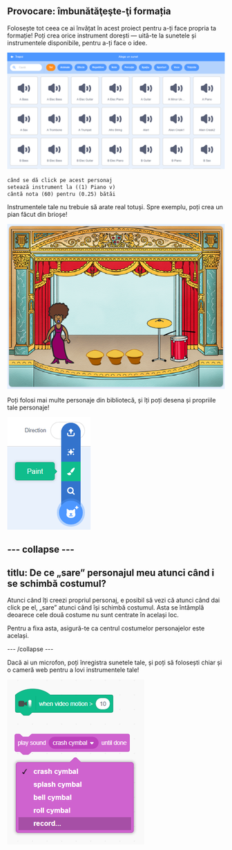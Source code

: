 ## Provocare: îmbunătăţeşte-ţi formația

Folosește tot ceea ce ai învățat în acest proiect pentru a-ți face propria ta formație! Poți crea orice instrument dorești — uită-te la sunetele și instrumentele disponibile, pentru a-ți face o idee.

![captură de ecran](images/band-ideas-sounds.png)

```blocks3
când se dă click pe acest personaj
setează instrument la ((1) Piano v)
cântă nota (60) pentru (0.25) bătăi
```

Instrumentele tale nu trebuie să arate real totuși. Spre exemplu, poți crea un pian făcut din brioșe!

![captură de ecran](images/band-piano.png)

Poți folosi mai multe personaje din bibliotecă, și îți poți desena și propriile tale personaje!

![captură de ecran](images/band-draw.png)

## \--- collapse \---

## titlu: De ce „sare” personajul meu atunci când i se schimbă costumul?

Atunci când îți creezi propriul personaj, e posibil să vezi că atunci când dai click pe el, „sare” atunci când își schimbă costumul. Asta se întâmplă deoarece cele două costume nu sunt centrate în același loc.

Pentru a fixa asta, asigură-te ca centrul costumelor personajelor este același.

\--- /collapse \---

Dacă ai un microfon, poți înregistra sunetele tale, și poți să folosești chiar și o cameră web pentru a lovi instrumentele tale!

![captură de ecran](images/band-io.png)